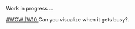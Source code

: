 Work in progress ... 

[#WOW |W10 ](https://workout-wednesday.com/2024w10tab/) Can you visualize when it gets busy?.
